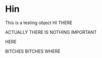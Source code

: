 # Hin
This is a testing object
HI THERE

ACTUALLY THERE IS NOTHING IMPORTANT

HERE

BITCHES BITCHES WHERE 
